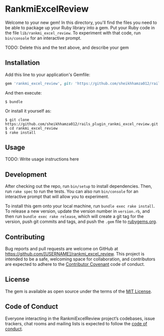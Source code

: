# RankmiExcelReview

Welcome to your new gem! In this directory, you'll find the files you need to be able to package up your Ruby library into a gem. Put your Ruby code in the file `lib/rankmi_excel_review`. To experiment with that code, run `bin/console` for an interactive prompt.

TODO: Delete this and the text above, and describe your gem

## Installation

Add this line to your application's Gemfile:

```ruby
gem 'rankmi_excel_review', git: 'https://github.com/sheikhhamza012/rails_plugin_rankmi_excel_review.git'

```

And then execute:

    $ bundle

Or install it yourself as:

    $ git clone https://github.com/sheikhhamza012/rails_plugin_rankmi_excel_review.git
    $ cd rankmi_excel_review
    $ rake install

## Usage

TODO: Write usage instructions here

## Development

After checking out the repo, run `bin/setup` to install dependencies. Then, run `rake spec` to run the tests. You can also run `bin/console` for an interactive prompt that will allow you to experiment.

To install this gem onto your local machine, run `bundle exec rake install`. To release a new version, update the version number in `version.rb`, and then run `bundle exec rake release`, which will create a git tag for the version, push git commits and tags, and push the `.gem` file to [rubygems.org](https://rubygems.org).

## Contributing

Bug reports and pull requests are welcome on GitHub at https://github.com/[USERNAME]/rankmi_excel_review. This project is intended to be a safe, welcoming space for collaboration, and contributors are expected to adhere to the [Contributor Covenant](http://contributor-covenant.org) code of conduct.

## License

The gem is available as open source under the terms of the [MIT License](https://opensource.org/licenses/MIT).

## Code of Conduct

Everyone interacting in the RankmiExcelReview project’s codebases, issue trackers, chat rooms and mailing lists is expected to follow the [code of conduct](https://github.com/[USERNAME]/rankmi_excel_review/blob/master/CODE_OF_CONDUCT.md).
